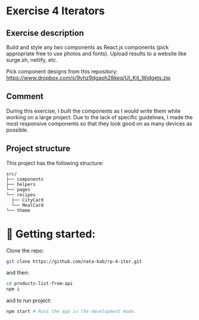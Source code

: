 # Exercise 4 Iterators

## Exercise description

Build and style any two components as React.js components (pick appropriate free to use photos and fonts). Upload results to a website like surge.sh, netlify, etc.

Pick component designs from this repository:
https://www.dropbox.com/s/9vhz9dgaoh28keq/UI_Kit_Widgets.zip

## Comment

During this exercise, I built the components as I would write them while working on a large project.
Due to the lack of specific guidelines, I made the most responsive components so that they look good on as many devices as possible.

## Project structure

This project has the following structure:

```
src/
├── components
├── helpers
└── pages
└── recipes
  ├── CityCard
  └── MealCard
└── theme

```

# 🚀 Getting started:

Clone the repo:

```bash
git clone https://github.com/nata-kab/rp-4-iter.git
```

and then:

```bash
cd products-list-from-api
npm i
```

and to run project:

```bash
npm start # Runs the app in the development mode.
```
